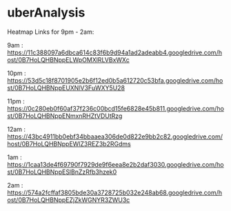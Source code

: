 # uberAnalysis

Heatmap Links for 9pm - 2am:

9am    :  https://11c388097a6dbca614c83f6b9d94a1ad2adeabb4.googledrive.com/host/0B7HoLQHBNppELWpOMXlRLVBxWXc

10pm  :  https://53d5c18f8701905e2b6f12ed0b5a612720c53bfa.googledrive.com/host/0B7HoLQHBNppEUXNlV3FuWXY5U28

11pm  :  https://0c280eb0f60af37f236c00bcd15fe6828e45b811.googledrive.com/host/0B7HoLQHBNppENmxnRHZtVDUtRzg

12am  : https://43bc4911bb0ebf34bbaaea306de0d822e9bb2c82.googledrive.com/host/0B7HoLQHBNppEWlZ3REZ3b2RGdms

1am   :   https://1caa13de4f69790f7929de9f6eea8e2b2daf3030.googledrive.com/host/0B7HoLQHBNppESlBnZzRfb3hzek0

2am   :   https://574a2fcffaf3805bde30a3728725b032e248ab68.googledrive.com/host/0B7HoLQHBNppEZjZkWGNYR3ZWU3c
